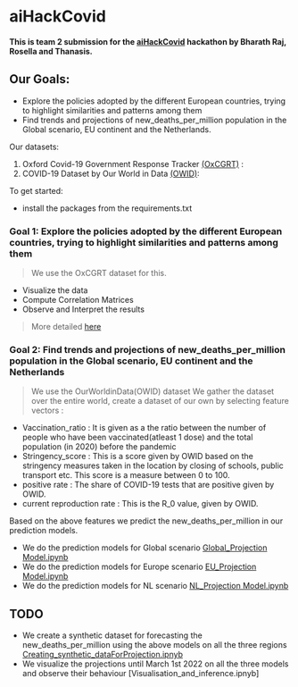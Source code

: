 # aiHackCovid
#### This is team 2 submission for the [aiHackCovid](https://aihackcovid.aimedgroningen.com/) hackathon by Bharath Raj, Rosella and Thanasis. 


## Our Goals:
- Explore the policies adopted by the different European countries, trying to highlight similarities and patterns among them
- Find trends and projections of new_deaths_per_million population in the Global scenario, EU continent and the Netherlands.

Our datasets: 
1. Oxford Covid-19 Government Response Tracker [(OxCGRT)](https://github.com/OxCGRT/covid-policy-tracker) : 
2. COVID-19 Dataset by Our World in Data [(OWID)](https://github.com/owid/covid-19-data):

To get started:
- install the packages from the requirements.txt

### Goal 1: Explore the policies adopted by the different European countries, trying to highlight similarities and patterns among them
>We use the OxCGRT dataset for this.
- Visualize the data
- Compute Correlation Matrices
- Observe and Interpret the results
>More detailed [here](https://github.com/DjAzDeck/aiHackCovid/tree/main/scripts)

### Goal 2: Find trends and projections of new_deaths_per_million population in the Global scenario, EU continent and the Netherlands
> We use the OurWorldinData(OWID) dataset 
> We gather the dataset over the entire world, create a dataset of our own by selecting feature vectors : 
- Vaccination_ratio : It is given as a the ratio between the number of people who have been vaccinated(atleast 1 dose) and the total population (in 2020) before the pandemic
- Stringency_score : This is a score given by OWID based on the stringency measures taken in the location by closing of schools, public transport etc. This score is a measure between 0 to 100.
- positive rate : The share of COVID-19 tests that are positive given by OWID.
- current reproduction rate : This is the R_0 value, given by OWID.

Based on the above features we predict the new_deaths_per_million in our prediction models.
- We do the prediction models for Global scenario [Global_Projection Model.ipynb](https://github.com/DjAzDeck/aiHackCovid/blob/main/Global_Projection%20Model.ipynb)
- We do the prediction models for Europe scenario [EU_Projection Model.ipynb](https://github.com/DjAzDeck/aiHackCovid/blob/main/EU_Projection%20Model.ipynb)
- We do the prediction models for NL scenario [NL_Projection Model.ipynb](https://github.com/DjAzDeck/aiHackCovid/blob/main/NL_Projection%20Model.ipynb)

TODO
----  
- We create a synthetic dataset for forecasting the new_deaths_per_million using the above models on all the three regions [Creating_synthetic_dataForProjection.ipnyb](https://github.com/DjAzDeck/aiHackCovid/blob/main/Creating_synthetic_dataForProjection.ipynb)    
- We visualize the projections until March 1st 2022 on all the three models and observe their behaviour [Visualisation_and_inference.ipnyb]
